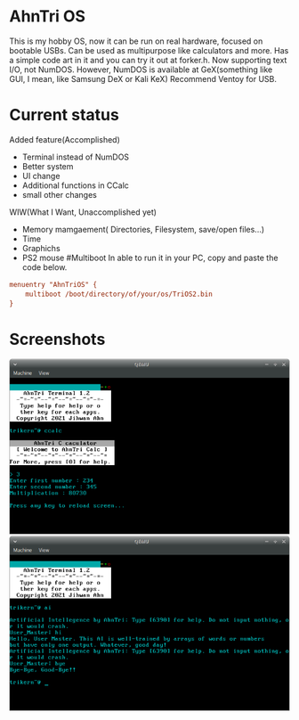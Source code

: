 # AhnTri OS
This is my hobby OS, now it can be run on real hardware, focused on bootable USBs.
Can be used as multipurpose like calculators and more. 
Has a simple code art in it and you can try it out at forker.h.
Now supporting text I/O, not NumDOS.
However, NumDOS is available at GeX(something like GUI, I mean, like Samsung DeX or Kali KeX)
Recommend Ventoy for USB.
# Current status
Added feature(Accomplished)
- Terminal instead of NumDOS
- Better system
- UI change
- Additional functions in CCalc
- small other changes

WIW(What I Want, Unaccomplished yet)
- Memory mamgaement( Directories, Filesystem, save/open files...)
- Time
- Graphichs
- PS2 mouse
#Multiboot
In able to run it in your PC, copy and paste the code below.
```INI
menuentry "AhnTriOS" {
	multiboot /boot/directory/of/your/os/TriOS2.bin
}
```
# Screenshots
![Screenshot of 1.2.3](sshot.png)
![Screenshot of 1.2.3](sshot2.png)

